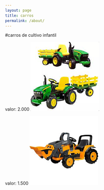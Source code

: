```yaml
---
layout: page
title: carros
permalink: /about/
---
```


 #carros de cultivo infantil <div/>
valor: 2.000
![](assets/carretinhainfantil.png)

valor: 1.500
![](assets/tratorinfantil.png)
